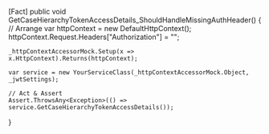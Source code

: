 [Fact]
public void GetCaseHierarchyTokenAccessDetails_ShouldHandleMissingAuthHeader()
{
    // Arrange
    var httpContext = new DefaultHttpContext();
    httpContext.Request.Headers["Authorization"] = "";

    _httpContextAccessorMock.Setup(x => x.HttpContext).Returns(httpContext);

    var service = new YourServiceClass(_httpContextAccessorMock.Object, _jwtSettings);

    // Act & Assert
    Assert.ThrowsAny<Exception>(() => service.GetCaseHierarchyTokenAccessDetails());
}
